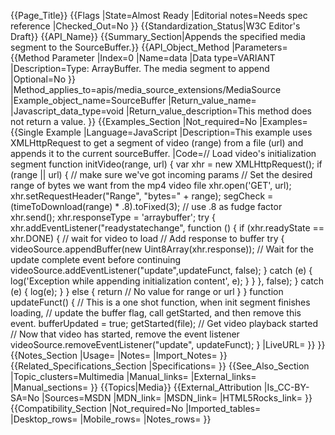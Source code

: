 {{Page_Title}}
{{Flags
|State=Almost Ready
|Editorial notes=Needs spec reference
|Checked_Out=No
}}
{{Standardization_Status|W3C Editor's Draft}}
{{API_Name}}
{{Summary_Section|Appends the specified media segment to the SourceBuffer.}}
{{API_Object_Method
|Parameters={{Method Parameter
|Index=0
|Name=data
|Data type=VARIANT
|Description=Type: ArrayBuffer. The media segment to append
|Optional=No
}}
|Method_applies_to=apis/media_source_extensions/MediaSource
|Example_object_name=SourceBuffer
|Return_value_name=
|Javascript_data_type=void
|Return_value_description=This method does not return a value.
}}
{{Examples_Section
|Not_required=No
|Examples={{Single Example
|Language=JavaScript
|Description=This example uses XMLHttpRequest to get a segment of video (range) from a file (url) and appends it to the current sourceBuffer.
|Code=<syntaxhighlight>//  Load video's initialization segment 
function initVideo(range, url) {
  var xhr = new XMLHttpRequest();
  if (range || url) { // make sure we've got incoming params
    // Set the desired range of bytes we want from the mp4 video file
    xhr.open('GET', url);
    xhr.setRequestHeader("Range", "bytes=" + range);
    segCheck = (timeToDownload(range) * .8).toFixed(3); // use .8 as fudge factor
    xhr.send();
    xhr.responseType = 'arraybuffer';
    try {   xhr.addEventListener("readystatechange", function () {
         if (xhr.readyState == xhr.DONE) { // wait for video to load
          // Add response to buffer
          try {            videoSource.appendBuffer(new Uint8Array(xhr.response));
            // Wait for the update complete event before continuing            videoSource.addEventListener("update",updateFunct, false);
          } catch (e) {
            log('Exception while appending initialization content', e);
          }
        }
      }, false);
    } catch (e) {
      log(e);
    }
  } else {
    return // No value for range or url
  }
}
function updateFunct() {
  //  This is a one shot function, when init segment finishes loading, 
  //    update the buffer flag, call getStarted, and then remove this event.
  bufferUpdated = true;
  getStarted(file); // Get video playback started
  //  Now that video has started, remove the event listener
videoSource.removeEventListener("update", updateFunct);
}</syntaxhighlight>
|LiveURL=
}}
}}
{{Notes_Section
|Usage=
|Notes=
|Import_Notes=
}}
{{Related_Specifications_Section
|Specifications=
}}
{{See_Also_Section
|Topic_clusters=Multimedia
|Manual_links=
|External_links=
|Manual_sections=
}}
{{Topics|Media}}
{{External_Attribution
|Is_CC-BY-SA=No
|Sources=MSDN
|MDN_link=
|MSDN_link=
|HTML5Rocks_link=
}}
{{Compatibility_Section
|Not_required=No
|Imported_tables=
|Desktop_rows=
|Mobile_rows=
|Notes_rows=
}}
